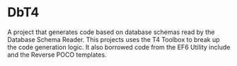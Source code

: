DbT4
====

A project that generates code based on database schemas read by the Database Schema Reader.   This projects uses the T4 Toolbox to break up the code generation logic.  It also borrowed code from the EF6 Utility include and the Reverse POCO templates.
